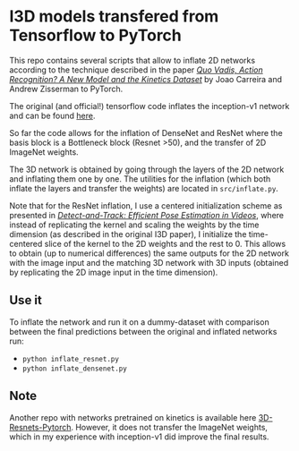 I3D models transfered from Tensorflow to PyTorch
================================================

This repo contains several scripts that allow to inflate 2D networks according to the technique described in 
the paper [*Quo Vadis, Action Recognition? A New Model and the Kinetics Dataset*](https://arxiv.org/abs/1705.07750) by Joao Carreira and Andrew Zisserman to PyTorch.

The original (and official!) tensorflow code inflates the inception-v1 network and can be found [here](https://github.com/deepmind/kinetics-i3d/).

So far the code allows for the inflation of DenseNet and ResNet where the basis block is a Bottleneck block (Resnet >50), and the transfer of 2D ImageNet weights.

The 3D network is obtained by going through the layers of the 2D network and inflating them one by one.
The utilities for the inflation (which both inflate the layers and transfer the weights) are located in `src/inflate.py`.

Note that for the ResNet inflation, I use a centered initialization scheme as presented in [*Detect-and-Track: Efficient Pose Estimation in Videos*](https://arxiv.org/abs/1712.09184), where instead of replicating the kernel and scaling the weights by the time dimension (as described in the original I3D paper), I initialize the time-centered slice of the kernel to the 2D weights and the rest to 0.
This allows to obtain (up to numerical differences) the same outputs for the 2D network with the image input and the matching 3D network with 3D inputs (obtained by replicating the 2D image input in the time dimension).

## Use it

To inflate the network and run it on a dummy-dataset with comparison between the final predictions between the original and inflated networks run:

- `python inflate_resnet.py`
- `python inflate_densenet.py`


## Note

Another repo with networks pretrained on kinetics is available here [3D-Resnets-Pytorch](https://github.com/kenshohara/3D-ResNets-PyTorch/).
However, it does not transfer the ImageNet weights, which in my experience with inception-v1 did improve the final results.
